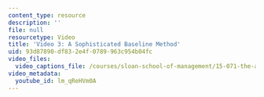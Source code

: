 ```yaml
---
content_type: resource
description: ''
file: null
resourcetype: Video
title: 'Video 3: A Sophisticated Baseline Method'
uid: 93d87890-df83-2e4f-0789-963c954b04fc
video_files:
  video_captions_file: /courses/sloan-school-of-management/15-071-the-analytics-edge-spring-2017/logistic-regression/election-forecasting-predicting-the-winner-before-any-votes-are-cast-recitation/video-3-a-sophisticated-baseline-method/video-3-a-sophisticated-baseline-method-0/lm_qReHVm0A.vtt
video_metadata:
  youtube_id: lm_qReHVm0A
---
```

